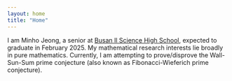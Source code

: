 ```yaml
---
layout: home
title: "Home"
---
```


I am Minho Jeong, a senior at <a href="https://school.busanedu.net/bsis-h">Busan Il Science High School</a>, expected to graduate in February 2025. My mathematical research interests lie broadly in pure mathematics. Currently, I am attempting to prove/disprove the Wall-Sun-Sum prime conjecture (also known as Fibonacci-Wieferich prime conjecture).
